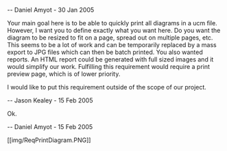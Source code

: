-- Daniel Amyot - 30 Jan 2005

Your main goal here is to be able to quickly print all diagrams in a ucm file. However, I want you to define exactly what you want here. Do you want the diagram to be resized to fit on a page, spread out on multiple pages, etc. This seems to be a lot of work and can be temporarily replaced by a mass export to JPG files which can then be batch printed. You also wanted reports. An HTML report could be generated with full sized images and it would simplify our work. Fulfilling this requirement would require a print preview page, which is of lower priority.

I would like to put this requirement outside of the scope of our project.

-- Jason Kealey - 15 Feb 2005

Ok.

-- Daniel Amyot - 15 Feb 2005 

[[img/ReqPrintDiagram.PNG]]